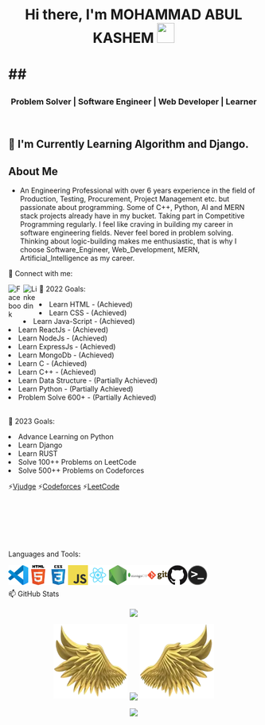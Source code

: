 <h1 align="center">Hi there, I'm MOHAMMAD ABUL KASHEM <img src="https://media.giphy.com/media/hvRJCLFzcasrR4ia7z/giphy.gif" width="35px" height="40px" ><h1/>
    
    
##<h3 align="center">Problem Solver | Software Engineer | Web Developer | Learner</h3>
    
    
<br/>
    
## 🌱 I'm Currently Learning Algorithm and Django.
    
## About Me
    
- An Engineering Professional with over 6 years experience in the field of Production, Testing, Procurement, Project Management etc. but passionate about programming. Some of C++, Python, AI and MERN stack projects already have in my bucket. Taking part in Competitive Programming regularly. I feel like craving in building my career in software engineering fields. Never feel bored in problem solving. Thinking about logic-building makes me enthusiastic, that is why I choose Software_Engineer, Web_Development, MERN, Artificial_Intelligence as my career.

    


 🔭 Connect with me:

[<img align="left"  width="30px" src="https://github.com/dmhendricks/signature-social-icons/blob/master/icons/round-flat-filled/35px/facebook.png" alt="Facebook"/>](https://www.facebook.com/ksmbd)

<a href="https://www.linkedin.com/in/mohammad-abul-kashem/">
    <img align="left"  width="32px" src="https://github.com/dmhendricks/signature-social-icons/blob/master/icons/round-flat-filled/35px/linkedin.png" alt="Linkedin"/>
</a>

 🥅 2022 Goals:
<li>Learn HTML - (Achieved)</li>
<li>Learn CSS - (Achieved)</li>
<li>Learn Java-Script - (Achieved)</li>
<li>Learn ReactJs - (Achieved)</li>
<li>Learn NodeJs - (Achieved)</li>
<li>Learn ExpressJs - (Achieved)</li>
<li>Learn MongoDb - (Achieved)</li>
<li>Learn C - (Achieved)</li>
<li>Learn C++ - (Achieved)</li>
<li>Learn Data Structure - (Partially Achieved)</li>
<li>Learn Python - (Partially Achieved)</li>
<li>Problem Solve 600+ - (Partially Achieved)</li>
<br/>

 🥅 2023 Goals:
<li>Advance Learning on Python</li>
<li>Learn Django</li>
<li>Learn RUST</li>
<li>Solve 100++ Problems on LeetCode</li>
<li>Solve 500++ Problems on Codeforces</li>

⚡[Vjudge](https://vjudge.net/user/engrkashem)
⚡[Codeforces](https://codeforces.com/profile/engr.kashem)
⚡[LeetCode](https://leetcode.com/engrkashem/)
<br/>
<br/>
<br/>


<br/>
<br/>
<br/>

 Languages and Tools:

<img align="left" alt="Visual Studio Code" width="40px" src="https://raw.githubusercontent.com/github/explore/80688e429a7d4ef2fca1e82350fe8e3517d3494d/topics/visual-studio-code/visual-studio-code.png" />
<img align="left" alt="HTML5" width="40px" src="https://raw.githubusercontent.com/github/explore/80688e429a7d4ef2fca1e82350fe8e3517d3494d/topics/html/html.png" />
<img align="left" alt="CSS3" width="40px" src="https://raw.githubusercontent.com/github/explore/80688e429a7d4ef2fca1e82350fe8e3517d3494d/topics/css/css.png" />
<img align="left" alt="JavaScript" width="40px" src="https://raw.githubusercontent.com/github/explore/80688e429a7d4ef2fca1e82350fe8e3517d3494d/topics/javascript/javascript.png" />
<img align="left" alt="React" width="40px" src="https://raw.githubusercontent.com/github/explore/80688e429a7d4ef2fca1e82350fe8e3517d3494d/topics/react/react.png" />
<img align="left" alt="Node.js" width="40px" src="https://raw.githubusercontent.com/github/explore/80688e429a7d4ef2fca1e82350fe8e3517d3494d/topics/nodejs/nodejs.png" />
<img align="left" alt="MongoDB" width="40px" src="https://raw.githubusercontent.com/github/explore/80688e429a7d4ef2fca1e82350fe8e3517d3494d/topics/mongodb/mongodb.png" />
<img align="left" alt="Git" width="40px" src="https://raw.githubusercontent.com/github/explore/80688e429a7d4ef2fca1e82350fe8e3517d3494d/topics/git/git.png" />
<img align="left" alt="GitHub" width="40px" src="https://raw.githubusercontent.com/github/explore/78df643247d429f6cc873026c0622819ad797942/topics/github/github.png" />
<img align="left" alt="Terminal" width="40px" src="https://raw.githubusercontent.com/github/explore/80688e429a7d4ef2fca1e82350fe8e3517d3494d/topics/terminal/terminal.png" />

<br/> 
<br/> 

 📫 GitHub Stats

<p align="center">
  <img align="center" src="https://github-readme-stats.vercel.app/api?username=engrkashem&theme=radical&hide_border=false&include_all_commits=false&count_private=false"/>
</p>
<p align="center">
  <img height="150" width="150" src="https://github.com/ahammadmejbah/AHAMMADMEJBAH/blob/main/WEBP/left.webp">
  <img align="center" src="https://github-readme-streak-stats.herokuapp.com/?user=engrkashem&theme=dark&hide_border=true"/>
  <img height="150" width="150" src="https://github.com/ahammadmejbah/AHAMMADMEJBAH/blob/main/WEBP/right.webp">
</p>

<p align="center">
  <img align="center" src="https://github-readme-stats.vercel.app/api/top-langs/?username=engrkashem&theme=default&hide_border=false&include_all_commits=true&count_private=false&layout=compact"/>
</p>

<!--
**engrkashem/engrkashem** is a ✨ _special_ ✨ repository because its `README.md` (this file) appears on your GitHub profile.

Here are some ideas to get you started:

- 🔭 I’m currently working on ...
- 🌱 I’m currently learning ...
- 👯 I’m looking to collaborate on ...
- 🤔 I’m looking for help with ...
- 💬 Ask me about ...
- 📫 How to reach me: ...
- 😄 Pronouns: ...
- ⚡ Fun fact: ...
-->
